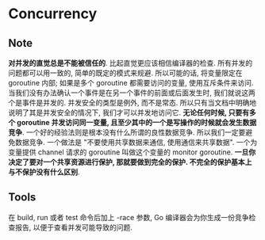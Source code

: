 # Concurrency
## Note
**对并发的直觉总是不能被信任的**. 比起直觉更应该相信编译器的检查.
所有并发的问题都可以用一致的, 简单的既定的模式来规避. 所以可能的话, 将变量限定在 goroutine 内部; 如果是多个 goroutine 都需要访问的变量, 使用互斥条件来访问.
当我们没有办法确认一个事件是在另一个事件的前面或后面发生时, 我们就说这两个是事件是并发的.
并发安全的类型是例外, 而不是常态. 所以只有当文档中明确地说明了其是并发安全的情况下, 我们才可以并发地访问它.
**无论任何时候, 只要有多个 goroutine 并发访问同一变量, 且至少其中的一个是写操作的时候就会发生数据竞争**. 
一个好的经验法则是根本没有什么所谓的良性数据竞争. 所以我们一定要避免数据竞争.
一个做法是 "不要使用共享数据来通信, 使用通信来共享数据". 一个为变量提供 channel 请求的 goroutine 叫做这个变量的 monitor goroutine.
**一旦你决定了要对一个共享资源进行保护, 那就要做到完全的保护. 不完全的保护基本上与不保护没有什么区别**.


## Tools
在 build, run 或者 test 命令后加上 -race 参数, Go 编译器会为你生成一份竞争检查报告, 以便于查看并发可能导致的问题.
